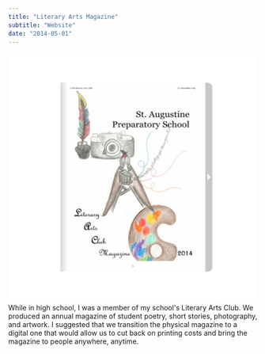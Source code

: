 ```yaml
---
title: "Literary Arts Magazine"
subtitle: "Website"
date: "2014-05-01"
---
```

![Literary Arts Magazine](./magazine.png)
While in high school, I was a member of my school's Literary Arts Club. We produced an annual magazine of student poetry, short stories, photography, and artwork. I suggested that we transition the physical magazine to a digital one that would allow us to cut back on printing costs and bring the magazine to people anywhere, anytime.